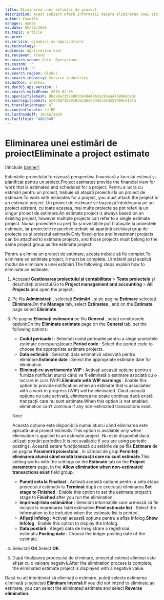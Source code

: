 ```yaml
---
title: Eliminarea unei estimări de proiect
description: Acest subiect oferă informații despre eliminarea unei estimări de proiect după finalizarea acestuia.
author: Yowelle
manager: AnnBe
ms.date: 05/26/2020
ms.topic: article
ms.prod: ''
ms.service: dynamics-ax-applications
ms.technology: ''
audience: Application User
ms.reviewer: kfend
ms.search.scope: Core, Operations
ms.custom: ''
ms.assetid: ''
ms.search.region: Global
ms.search.industry: Service industries
ms.author: andchoi
ms.dyn365.ops.version: 7
ms.search.validFrom: 2019-01-15
ms.openlocfilehash: 8bda8a7357e883b948449b2a19bea476996dde3c
ms.sourcegitcommit: 5c4c9bf3ba018562d6cb3443c01d550489c415fa
ms.translationtype: HT
ms.contentlocale: ro-RO
ms.lasthandoff: 10/16/2020
ms.locfileid: "4082849"
---
```

# <a name="eliminate-a-project-estimate"></a><span data-ttu-id="e9892-103">Eliminarea unei estimări de proiect</span><span class="sxs-lookup"><span data-stu-id="e9892-103">Eliminate a project estimate</span></span>

[!include [banner](../includes/banner.md)]

<span data-ttu-id="e9892-104">Estimările proiectului furnizează perspectiva financiară a lucrului estimat și planificat pentru un proiect.</span><span class="sxs-lookup"><span data-stu-id="e9892-104">Project estimates provide the financial view for work that is estimated and scheduled for a project.</span></span> <span data-ttu-id="e9892-105">Pentru a lucra cu estimări pentru un proiect, trebuie să atașați proiectul la un proiect de estimare.</span><span class="sxs-lookup"><span data-stu-id="e9892-105">To work with estimates for a project, you must attach the project to an estimate project.</span></span> <span data-ttu-id="e9892-106">Un proiect de estimare se bazează întotdeauna pe un proiect existent, cu toate acestea, mai multe proiecte se pot referi la un singur proiect de estimare.</span><span class="sxs-lookup"><span data-stu-id="e9892-106">An estimate project is always based on an existing project, however multiple projects can refer to a single estimate project.</span></span> <span data-ttu-id="e9892-107">Numai proiectele cu preț fix și investițiile pot fi atașate la proiectele estimate, iar proiectele respective trebuie să aparțină aceluiași grup de proiecte ca și proiectul estimativ.</span><span class="sxs-lookup"><span data-stu-id="e9892-107">Only fixed-price and investment projects can be attached to estimate projects, and those projects must belong to the same project group as the estimate project.</span></span>

<span data-ttu-id="e9892-108">Pentru a elimina un proiect de estimare, acesta trebuie să fie complet.</span><span class="sxs-lookup"><span data-stu-id="e9892-108">To eliminate an estimate project, it must be complete.</span></span> <span data-ttu-id="e9892-109">Următorii pași explică modul de eliminare a unei estimări.</span><span class="sxs-lookup"><span data-stu-id="e9892-109">The following steps explain how to eliminate an estimate.</span></span>

1. <span data-ttu-id="e9892-110">Accesați **Gestionarea proiectului și contabilitate** > **Toate proiectele** și deschideți proiectul.</span><span class="sxs-lookup"><span data-stu-id="e9892-110">Go to **Project management and accounting** > **All Projects** and open the project.</span></span> 
2. <span data-ttu-id="e9892-111">Pe fila **Administrați** , selectați **Estimări** , și pe pagina **Estimare** selectați **Eliminare**.</span><span class="sxs-lookup"><span data-stu-id="e9892-111">On the **Manage** tab, select **Estimates** , and on the **Estimate** page select **Eliminate**.</span></span>
3. <span data-ttu-id="e9892-112">Pe pagina **Eliminați estimarea** pe fila **General** , setați următoarele opțiuni:</span><span class="sxs-lookup"><span data-stu-id="e9892-112">On the **Eliminate estimate** page on the **General** tab, set the following options:</span></span>

   - <span data-ttu-id="e9892-113">**Codul perioadei** : Selectați codul perioadei pentru a alege proiectele estimate corespunzătoare.</span><span class="sxs-lookup"><span data-stu-id="e9892-113">**Period code** : Select the period code to choose the appropriate estimate projects.</span></span> 
   - <span data-ttu-id="e9892-114">**Data estimării** : Selectați data estimativă adecvată pentru eliminare.</span><span class="sxs-lookup"><span data-stu-id="e9892-114">**Estimate date** : Select the appropriate estimate date for elimination.</span></span>
   - <span data-ttu-id="e9892-115">**Eliminați cu avertismente WIP** : Activați această opțiune pentru a furniza notificări atunci când va fi eliminată o estimare asociată cu o lucrare în curs (WIP).</span><span class="sxs-lookup"><span data-stu-id="e9892-115">**Eliminate with WIP warnings** : Enable this option to provide notification when an estimate that is associated with a work in progress (WIP) will be eliminated.</span></span> <span data-ttu-id="e9892-116">Când această opțiune nu este activată, eliminarea nu poate continua dacă există tranzacții care nu sunt estimate.</span><span class="sxs-lookup"><span data-stu-id="e9892-116">When this option is not enabled, elimination can’t continue if any non-estimated transactions exist.</span></span> 
   > [!NOTE]
   > <span data-ttu-id="e9892-117">Această opțiune este disponibilă numai atunci când eliminarea este aplicată unui proiect estimativ.</span><span class="sxs-lookup"><span data-stu-id="e9892-117">This option is available only when elimination is applied to an estimate project.</span></span> <span data-ttu-id="e9892-118">Nu este disponibil dacă utilizați postări periodice.</span><span class="sxs-lookup"><span data-stu-id="e9892-118">It is not available if you are using periodic postings.</span></span> <span data-ttu-id="e9892-119">Această setare funcționează cu setările de pe fila **Estimare** de pe pagina **Parametrii proiectului** , în câmpul de grup **Permiteți eliminarea atunci când există tranzacții care nu sunt estimate**.</span><span class="sxs-lookup"><span data-stu-id="e9892-119">This setting works with the settings on the **Estimate** tab on the **Project parameters** page, in the **Allow elimination when non-estimated transactions exist** field group.</span></span>
   - <span data-ttu-id="e9892-120">**Puneți seta la Finalizat** : Activați această opțiune pentru a seta etapa proiectului estimativ la **Terminat** după ce executați eliminarea.</span><span class="sxs-lookup"><span data-stu-id="e9892-120">**Set stage to Finished** : Enable this option to set the estimate project’s stage to **Finished** after you run the elimination.</span></span>
   - <span data-ttu-id="e9892-121">**Imprimați lista estimărilor** : Selectați informațiile care urmează să fie incluse la imprimarea listei estimative.</span><span class="sxs-lookup"><span data-stu-id="e9892-121">**Print estimate list** : Select the information to be included when the estimate list is printed.</span></span>
   - <span data-ttu-id="e9892-122">**Afișați Infolog** : Activați această opțiune pentru a afișa Infolog.</span><span class="sxs-lookup"><span data-stu-id="e9892-122">**Show Infolog** : Enable this option to display the Infolog.</span></span>
   - <span data-ttu-id="e9892-123">**Data postării** : Alegeți data de înregistrare a registrului estimativ.</span><span class="sxs-lookup"><span data-stu-id="e9892-123">**Posting date** : Choose the ledger posting date of the estimate.</span></span>

4.  <span data-ttu-id="e9892-124">Selectați **OK**.</span><span class="sxs-lookup"><span data-stu-id="e9892-124">Select **OK**.</span></span>
5. <span data-ttu-id="e9892-125">După finalizarea procesului de eliminare, proiectul estimat eliminat este afișat cu o valoare negativă.</span><span class="sxs-lookup"><span data-stu-id="e9892-125">After the elimination process is complete, the eliminated estimate project is displayed with a negative value.</span></span> 

<span data-ttu-id="e9892-126">Dacă nu ați intenționat să eliminați o estimare, puteți selecta estimarea eliminată și selectați **Eliminare inversă**.</span><span class="sxs-lookup"><span data-stu-id="e9892-126">If you did not intend to eliminate an estimate, you can select the eliminated estimate and select **Reverse elimination**.</span></span>   
